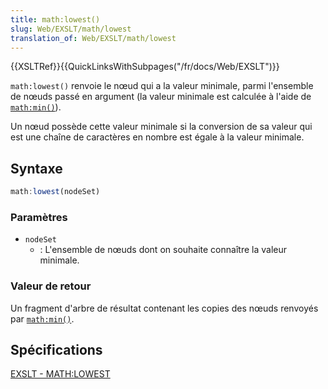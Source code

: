 ```yaml
---
title: math:lowest()
slug: Web/EXSLT/math/lowest
translation_of: Web/EXSLT/math/lowest
---
```


{{XSLTRef}}{{QuickLinksWithSubpages("/fr/docs/Web/EXSLT")}}

`math:lowest()`  renvoie le nœud qui a la valeur minimale, parmi l'ensemble de nœuds passé en argument (la valeur minimale est calculée à l'aide de [`math:min()`](/fr/docs/Web/EXSLT/math/min)).

Un nœud possède cette valeur minimale si la conversion de sa valeur qui est une chaîne de caractères en nombre est égale à la valeur minimale.

## Syntaxe

```js
math:lowest(nodeSet)
```

### Paramètres

- `nodeSet`
  - : L'ensemble de nœuds dont on souhaite connaître la valeur minimale.

### Valeur de retour

Un fragment d'arbre de résultat contenant les copies des nœuds renvoyés par [`math:min()`](/fr/docs/Web/EXSLT/math/min).

## Spécifications

[EXSLT - MATH:LOWEST](http://exslt.org/math/functions/lowest/index.html)
